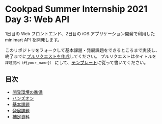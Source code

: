 # Cookpad Summer Internship 2021 Day 3: Web API

1日目の Web フロントエンド、2日目の iOS アプリケーション開発で利用した minimart API を開発します。

このリポジトリをフォークして基本課題・発展課題をできるところまで実装し、終了までに[プルリクエストを作成](https://docs.github.com/ja/github/collaborating-with-pull-requests/proposing-changes-to-your-work-with-pull-requests/creating-a-pull-request-from-a-fork)してください。
プルリクエストはタイトルを `課題提出（#{your_name}）` にして、[テンプレート](pull_request_template.md)に従って書いてください。

## 目次

- [開発環境の準備](01-setup.md)
- [ハンズオン](02-hands-on.md)
- [基本課題](03-basic.md)
- [発展課題](04-advanced.md)
- [補足資料](appendix.md)
